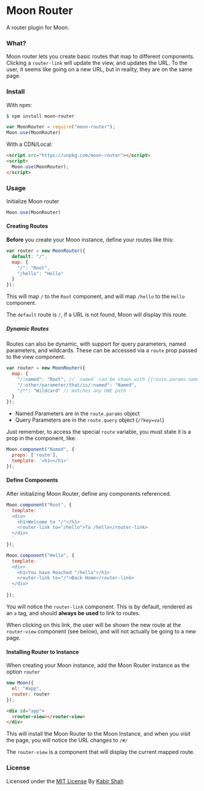 # Moon Router

A router plugin for Moon.

### What?

Moon router lets you create basic routes that map to different components. Clicking a `router-link` will update the view, and updates the URL. To the user, it seems like going on a new URL, but in reality, they are on the same page.

### Install

With npm:

```bash
$ npm install moon-router
```

```js
var MoonRouter = require("moon-router");
Moon.use(MoonRouter)
```

With a CDN/Local:

```html
<script src="https://unpkg.com/moon-router"></script>
<script>
  Moon.use(MoonRouter);
</script>
```

### Usage

Initialize Moon router

```js
Moon.use(MoonRouter)
```

#### Creating Routes

**Before** you create your Moon instance, define your routes like this:
```js
var router = new MoonRouter({
  default: "/",
  map: {
    "/": "Root",
    "/hello": "Hello"
  }
});
```

This will map `/` to the `Root` component, and will map `/hello` to the `Hello` component.

The `default` route is `/`, if a URL is not found, Moon will display this route.

##### Dynamic Routes

Routes can also be dynamic, with support for query parameters, named parameters, and wildcards. These can be accessed via a `route` prop passed to the view component.

```js
var router = new MoonRouter({
  map: {
    "/:named": "Root", // `named` can be shown with {{route.params.named}}
    "/:other/parameter/that/is/:named": "Named",
    "/*": "Wildcard" // matches any ONE path
  }
});
```

* Named Parameters are in the `route.params` object
* Query Parameters are in the `route.query` object (`/?key=val`)

Just remember, to access the special `route` variable, you must state it is a prop in the component, like:

```js
Moon.component("Named", {
  props: ['route'],
  template: '<h1></h1>'
});
```

#### Define Components

After initializing Moon Router, define any components referenced.

```js
Moon.component("Root", {
  template: `
  <div>
    <h1>Welcome to "/"</h1>
    <router-link to="/hello">To /hello</router-link>
  </div>
  `
});

Moon.component("Hello", {
  template: `
  <div>
    <h1>You have Reached "/hello"</h1>
    <router-link to="/">Back Home</router-link>
  </div>
  `
});
```

You will notice the `router-link` component. This is by default, rendered as an `a` tag, and should **always be used** to link to routes.

When clicking on this link, the user will be shown the new route at the `router-view` component (see below), and will not actually be going to a new page.

#### Installing Router to Instance

When creating your Moon instance, add the Moon Router instance as the option `router`

```js
new Moon({
  el: "#app",
  router: router
});
```

```html
<div id="app">
  <router-view></router-view>
</div>
```

This will install the Moon Router to the Moon Instance, and when you visit the page, you will notice the URL changes to `/#/`

The `router-view` is a component that will display the current mapped route.

### License

Licensed under the [MIT License](https://kingpixil.github.io/license) By [Kabir Shah](https://kabir.ml)
